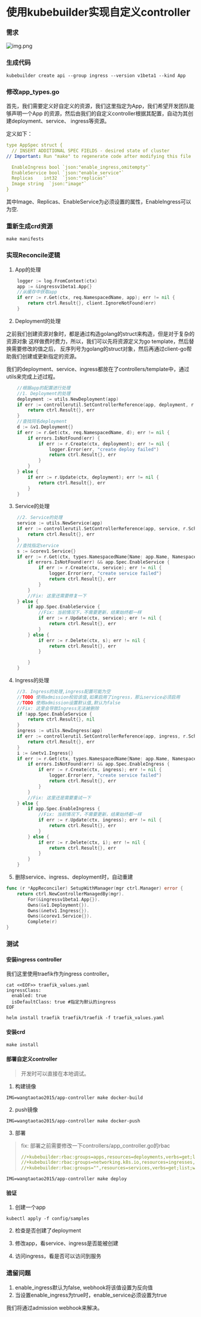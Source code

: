 # 使用kubebuilder实现自定义controller

### 需求
![img.png](img.png)

### 生成代码

```shell
kubebuilder create api --group ingress --version v1beta1 --kind App
```

### 修改app_types.go

首先，我们需要定义好自定义的资源，我们这里指定为App，我们希望开发团队能够声明一个App
的资源，然后由我们的自定义controller根据其配置，自动为其创建deployment、service、
ingress等资源。

定义如下：

```yaml
type AppSpec struct {
  // INSERT ADDITIONAL SPEC FIELDS - desired state of cluster
// Important: Run "make" to regenerate code after modifying this file

  EnableIngress bool `json:"enable_ingress,omitempty"`
  EnableService bool `json:"enable_service"`
  Replicas    int32  `json:"replicas"`
  Image string	`json:"image"`
}
```

其中Image、Replicas、EnableService为必须设置的属性，EnableIngress可以为空.

### 重新生成crd资源

```shell
make manifests
```

### 实现Reconcile逻辑

1. App的处理

```go
	logger := log.FromContext(ctx)
	app := &ingressv1beta1.App{}
	//从缓存中获取app
	if err := r.Get(ctx, req.NamespacedName, app); err != nil {
		return ctrl.Result{}, client.IgnoreNotFound(err)
	}
```

2. Deployment的处理

之前我们创建资源对象时，都是通过构造golang的struct来构造，但是对于复杂的资源对象
这样做费时费力，所以，我们可以先将资源定义为go template，然后替换需要修改的值之后，
反序列号为golang的struct对象，然后再通过client-go帮助我们创建或更新指定的资源。

我们的deployment、service、ingress都放在了controllers/template中，通过
utils来完成上述过程。

```go
	//根据app的配置进行处理
	//1. Deployment的处理
	deployment := utils.NewDeployment(app)
	if err := controllerutil.SetControllerReference(app, deployment, r.Scheme); err != nil {
		return ctrl.Result{}, err
	}
	//查找同名deployment
	d := &v1.Deployment{}
	if err := r.Get(ctx, req.NamespacedName, d); err != nil {
		if errors.IsNotFound(err) {
			if err := r.Create(ctx, deployment); err != nil {
				logger.Error(err, "create deploy failed")
				return ctrl.Result{}, err
			}
		}
	} else {
		if err := r.Update(ctx, deployment); err != nil {
			return ctrl.Result{}, err
		}
	}
```

3. Service的处理
```go
	//2. Service的处理
	service := utils.NewService(app)
	if err := controllerutil.SetControllerReference(app, service, r.Scheme); err != nil {
		return ctrl.Result{}, err
	}
	//查找指定service
	s := &corev1.Service{}
	if err := r.Get(ctx, types.NamespacedName{Name: app.Name, Namespace: app.Namespace}, s); err != nil {
		if errors.IsNotFound(err) && app.Spec.EnableService {
			if err := r.Create(ctx, service); err != nil {
				logger.Error(err, "create service failed")
				return ctrl.Result{}, err
			}
		}
		//Fix: 这里还需要修复一下
	} else {
		if app.Spec.EnableService {
			//Fix: 当前情况下，不需要更新，结果始终都一样
			if err := r.Update(ctx, service); err != nil {
				return ctrl.Result{}, err
			}
		} else {
			if err := r.Delete(ctx, s); err != nil {
				return ctrl.Result{}, err
			}

		}
	}
```

4. Ingress的处理
```go
	//3. Ingress的处理,ingress配置可能为空
	//TODO 使用admission校验该值,如果启用了ingress，那么service必须启用
	//TODO 使用admission设置默认值,默认为false
	//Fix: 这里会导致Ingress无法被删除
	if !app.Spec.EnableService {
		return ctrl.Result{}, nil
	}
	ingress := utils.NewIngress(app)
	if err := controllerutil.SetControllerReference(app, ingress, r.Scheme); err != nil {
		return ctrl.Result{}, err
	}
	i := &netv1.Ingress{}
	if err := r.Get(ctx, types.NamespacedName{Name: app.Name, Namespace: app.Namespace}, i); err != nil {
		if errors.IsNotFound(err) && app.Spec.EnableIngress {
			if err := r.Create(ctx, ingress); err != nil {
				logger.Error(err, "create service failed")
				return ctrl.Result{}, err
			}
		}
		//Fix: 这里还是需要重试一下
	} else {
		if app.Spec.EnableIngress {
            //Fix: 当前情况下，不需要更新，结果始终都一样
			if err := r.Update(ctx, ingress); err != nil {
				return ctrl.Result{}, err
			}
		} else {
			if err := r.Delete(ctx, i); err != nil {
				return ctrl.Result{}, err
			}
		}
	}
```

5. 删除service、ingress、deployment时，自动重建

```go
func (r *AppReconciler) SetupWithManager(mgr ctrl.Manager) error {
	return ctrl.NewControllerManagedBy(mgr).
		For(&ingressv1beta1.App{}).
		Owns(&v1.Deployment{}).
		Owns(&netv1.Ingress{}).
		Owns(&corev1.Service{}).
		Complete(r)
}
```


### 测试

#### 安装ingress controller

我们这里使用traefik作为ingress controller。

```shell
cat <<EOF>> traefik_values.yaml
ingressClass:
  enabled: true
  isDefaultClass: true #指定为默认的ingress
EOF

helm install traefik traefik/traefik -f traefik_values.yaml 
```

#### 安装crd

```shell
make install
```

#### 部署自定义controller

> 开发时可以直接在本地调试。

1. 构建镜像
```shell
IMG=wangtaotao2015/app-controller make docker-build
```
2. push镜像
```shell
IMG=wangtaotao2015/app-controller make docker-push
```

3. 部署
> fix: 部署之前需要修改一下controllers/app_controller.go的rbac
> ```yaml
>//+kubebuilder:rbac:groups=apps,resources=deployments,verbs=get;list;watch;create;update;patch;delete
>//+kubebuilder:rbac:groups=networking.k8s.io,resources=ingresses,verbs=get;list;watch;create;update;patch;delete
>//+kubebuilder:rbac:groups="",resources=services,verbs=get;list;watch;create;update;patch;delete
> ```
```shell
IMG=wangtaotao2015/app-controller make deploy
```

#### 验证

1. 创建一个app

```shell
kubectl apply -f config/samples
```

2. 检查是否创建了deployment

3. 修改app，看service、ingress是否能被创建

4. 访问ingress，看是否可以访问到服务


### 遗留问题

1. enable_ingress默认为false, webhook将该值设置为反向值
2. 当设置enable_ingress为true时，enable_service必须设置为true

我们将通过admission webhook来解决。
